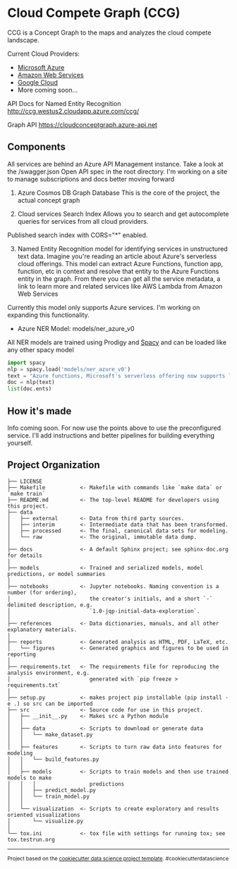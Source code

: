 Cloud Compete Graph (CCG)
==============================

CCG is a Concept Graph to the maps and analyzes the cloud compete landscape.

Current Cloud Providers:
- [Microsoft Azure](https://azure.microsoft.com/)
- [Amazon Web Services](https://aws.amazon.com/)
- [Google Cloud](https://cloud.google.com/)
- More coming soon...

API Docs for Named Entity Recognition
http://ccg.westus2.cloudapp.azure.com/ccg/

Graph API
https://cloudconceptgraph.azure-api.net

## Components

All services are behind an Azure API Management instance.
Take a look at the /swagger.json Open API spec in the root directory.
I'm working on a site to manage subscriptions and docs better moving forward

1. Azure Cosmos DB Graph Database
This is the core of the project, the actual concept graph

2. Cloud services Search Index
Allows you to search and get autocomplete queries for services from all cloud providers.

Published search index with CORS="*" enabled.

3. Named Entity Recognition model for identifying services in unstructured text data.
Imagine you're reading an article about Azure's serverless cloud offerings.
This model can extract Azure Functions, function app, function, etc in context and resolve that entity to the Azure Functions entity in the graph. From there you can get all the service metadata, a link to learn more and related services like AWS Lambda from Amazon Web Services

Currently this model only supports Azure services. I'm working on expanding this functionality.

- Azure NER Model: models/ner_azure_v0

All NER models are trained using Prodigy and [Spacy](https://spacy.io) and can be loaded like any other spacy model

```python
import spacy
nlp = spacy.load('models/ner_azure_v0')
text = "Azure functions, Microsoft's serverless offering now supports linux and python" 
doc = nlp(text)
list(doc.ents)
```

## How it's made

Info coming soon. For now use the points above to use the preconfigured service.
I'll add instructions and better pipelines for building everything yourself.



Project Organization
------------

    ├── LICENSE
    ├── Makefile           <- Makefile with commands like `make data` or `make train`
    ├── README.md          <- The top-level README for developers using this project.
    ├── data
    │   ├── external       <- Data from third party sources.
    │   ├── interim        <- Intermediate data that has been transformed.
    │   ├── processed      <- The final, canonical data sets for modeling.
    │   └── raw            <- The original, immutable data dump.
    │
    ├── docs               <- A default Sphinx project; see sphinx-doc.org for details
    │
    ├── models             <- Trained and serialized models, model predictions, or model summaries
    │
    ├── notebooks          <- Jupyter notebooks. Naming convention is a number (for ordering),
    │                         the creator's initials, and a short `-` delimited description, e.g.
    │                         `1.0-jqp-initial-data-exploration`.
    │
    ├── references         <- Data dictionaries, manuals, and all other explanatory materials.
    │
    ├── reports            <- Generated analysis as HTML, PDF, LaTeX, etc.
    │   └── figures        <- Generated graphics and figures to be used in reporting
    │
    ├── requirements.txt   <- The requirements file for reproducing the analysis environment, e.g.
    │                         generated with `pip freeze > requirements.txt`
    │
    ├── setup.py           <- makes project pip installable (pip install -e .) so src can be imported
    ├── src                <- Source code for use in this project.
    │   ├── __init__.py    <- Makes src a Python module
    │   │
    │   ├── data           <- Scripts to download or generate data
    │   │   └── make_dataset.py
    │   │
    │   ├── features       <- Scripts to turn raw data into features for modeling
    │   │   └── build_features.py
    │   │
    │   ├── models         <- Scripts to train models and then use trained models to make
    │   │   │                 predictions
    │   │   ├── predict_model.py
    │   │   └── train_model.py
    │   │
    │   └── visualization  <- Scripts to create exploratory and results oriented visualizations
    │       └── visualize.py
    │
    └── tox.ini            <- tox file with settings for running tox; see tox.testrun.org


--------

<p><small>Project based on the <a target="_blank" href="https://drivendata.github.io/cookiecutter-data-science/">cookiecutter data science project template</a>. #cookiecutterdatascience</small></p>
